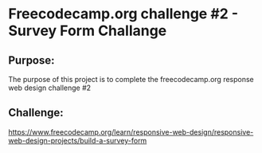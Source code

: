 # Freecodecamp.org challenge #2 - Survey Form Challange

## Purpose:

The purpose of this project is to complete the freecodecamp.org response web design challenge #2

## Challenge:

https://www.freecodecamp.org/learn/responsive-web-design/responsive-web-design-projects/build-a-survey-form
